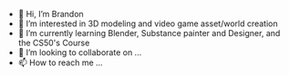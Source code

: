 - 👋 Hi, I’m Brandon
- 👀 I’m interested in 3D modeling and video game asset/world creation
- 🌱 I’m currently learning Blender, Substance painter and Designer, and the CS50's Course 
- 💞️ I’m looking to collaborate on ...
- 📫 How to reach me ...

<!---
BuckDenver/BuckDenver is a ✨ special ✨ repository because its `README.md` (this file) appears on your GitHub profile.
You can click the Preview link to take a look at your changes.
--->

